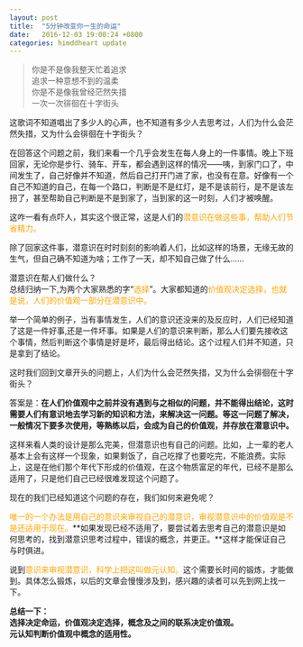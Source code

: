 ```yaml
---
layout: post
title:  "5分钟改变你一生的命运"
date:   2016-12-03 19:00:24 +0800
categories: himddheart update
--- 
```



>你是不是像我整天忙着追求<br>
>追求一种意想不到的温柔<br>
>你是不是像我曾经茫然失措<br>
>一次一次徘徊在十字街头<br>

这歌词不知道唱出了多少人的心声，也不知道有多少人去思考过，人们为什么会茫然失措，又为什么会徘徊在十字街头？

在回答这个问题之前，我们来看一个几乎会发生在每人身上的一件事情。晚上下班回家，无论你是步行、骑车、开车，都会遇到这样的情况——咦，到家门口了，中间发生了，自己好像并不知道，然后自己打开门进了家，也没有在意。好像有一个自己不知道的自己，在每一个路口，判断是不是红灯，是不是该前行，是不是该左拐了，甚至帮助自己判断是不是到家了，当到家的这一时刻，人们才被唤醒。

这咋一看有点吓人，其实这个很正常，这是人们的<font color="orange">潜意识在做这些事，帮助人们节省精力。</font>

除了回家这件事，潜意识在时时刻刻的影响着人们，比如这样的场景，无缘无故的生气，但自己确不知道为啥；工作了一天，却不知自己做了什么……<br>

潜意识在帮人们做什么？<br>
总结归纳一下,为两个大家熟悉的字“<font color="orange">选择</font>”。大家都知道的<font color="orange">价值观决定选择，也就是说，人们的价值观一部分在潜意识中。</font>

举一个简单的例子，当有事情发生，人们的意识还没来的及反应时，人们已经知道了这是一件好事,还是一件坏事。如果是人们的意识来判断，那么人们要先接收这个事情，然后判断这个事情是好是坏，最后得出结论。这个过程人们并不知道，只是拿到了结论。

这时我们回到文章开头的问题上，人们为什么会茫然失措，又为什么会徘徊在十字街头？

答案是：**在人们价值观中之前并没有遇到与之相似的问题，并不能得出结论，这时需要人们有意识地去学习新的知识和方法，来解决这一问题。等这一问题了解决，一般情况下要多次使用，等熟练以后，会成为自己的价值观，并存放在潜意识中。**

这样来看人类的设计是那么完美，但潜意识也有自己的问题。比如，上一辈的老人基本上会有这样一个现象，如果剩饭了，自己吃撑了也要吃完，不能浪费。实际上，这是在他们那个年代下形成的价值观，在这个物质富足的年代，已经不是那么适用了，只是他们自己已经很难发现这个问题了。

现在的我们已经知道这个问题的存在，我们如何来避免呢？

<font color="orange">唯一的一个办法是用自己的意识来审视自己的潜意识，审视潜意识中的价值观是不是还适用于现在。</font>**如果发现已经不适用了，要尝试着去思考自己的潜意识是如何思考的，找到潜意识思考过程中，错误的概念，并更正。**这样才能保证自己与时俱进。

说到<font color="orange">意识来审视潜意识，科学上把这叫做元认知。</font>这个需要长时间的锻炼，才能做到。具体怎么锻炼，以后的文章会慢慢涉及到，感兴趣的读者可以先到网上找一下。

**总结一下：**<br>
**选择决定命运，价值观决定选择，概念及之间的联系决定价值观。**<br>
**元认知判断价值观中概念的适用性。**







